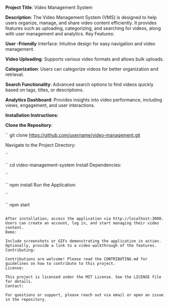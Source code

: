 **Project Title**: Video Management System

**Description**:
The Video Management System (VMS) is designed to help users organize, manage, and share video content efficiently.
It provides features such as uploading, categorizing, and searching for videos, along with user management and analytics.
Key Features:

**User -Friendly** Interface: Intuitive design for easy navigation and video management.

**Video Uploading**: Supports various video formats and allows bulk uploads.

**Categorization**: Users can categorize videos for better organization and retrieval.

**Search Functionality**: Advanced search options to find videos quickly based on tags, titles, or descriptions.

**Analytics Dashboard**: Provides insights into video performance, including views, engagement, and user interactions.

**Installation Instructions**:

**Clone the Repository**:

``
git clone https://github.com/username/video-management.git

Navigate to the Project Directory:

``

``
cd video-management-system
Install Dependencies:

``

``
npm install
Run the Application:

``

``
npm start

```

After installation, access the application via http://localhost:3000.
Users can create an account, log in, and start managing their video content.
Demo:

Include screenshots or GIFs demonstrating the application in action.
Optionally, provide a link to a video walkthrough of the features.
Contributing:

Contributions are welcome! Please read the CONTRIBUTING.md for guidelines on how to contribute to this project.
License:

This project is licensed under the MIT License. See the LICENSE file for details.
Contact:

For questions or support, please reach out via email or open an issue in the repository.
